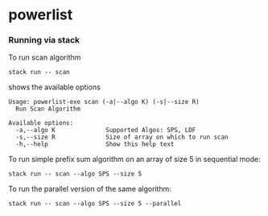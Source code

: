 # powerlist

### Running via stack

To run scan algorithm

```
stack run -- scan
```
shows the available options

```
Usage: powerlist-exe scan (-a|--algo K) (-s|--size R)
  Run Scan Algorithm

Available options:
  -a,--algo K              Supported Algos: SPS, LDF
  -s,--size R              Size of array on which to run scan
  -h,--help                Show this help text
```

To run simple prefix sum algorithm on an array of size 5 in sequential mode:

```
stack run -- scan --algo SPS --size 5
```

To run the parallel version of the same algorithm:

```
stack run -- scan --algo SPS --size 5 --parallel
```